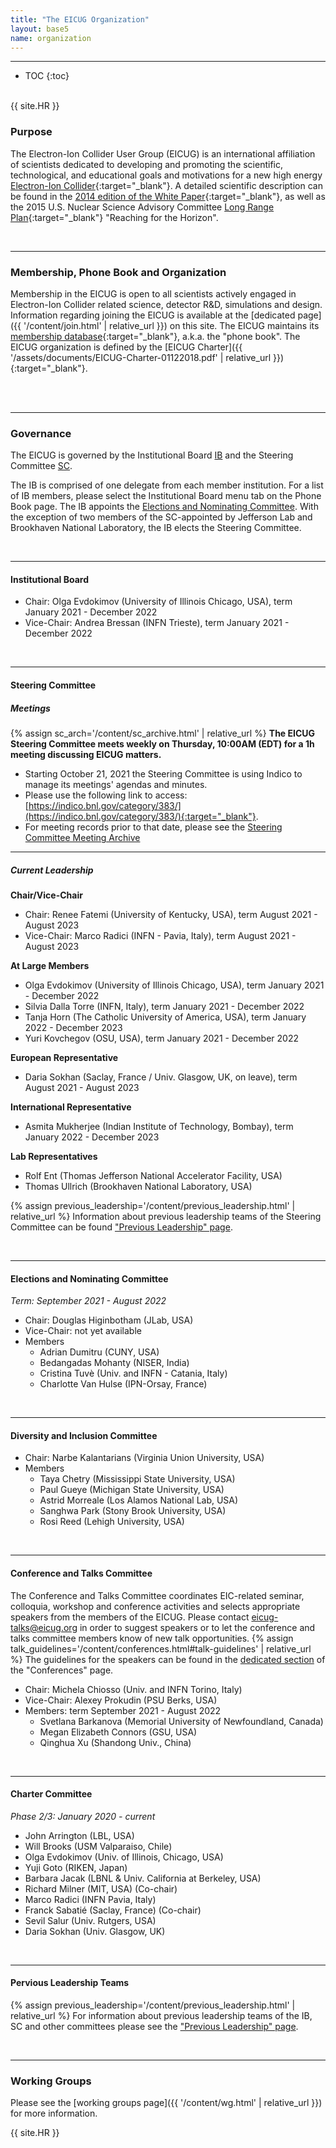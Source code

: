 ```yaml
---
title: "The EICUG Organization"
layout: base5
name: organization
---
```


<!-- h2>The Electron-Ion Collider User Group</h2 -->

---

* TOC
{:toc}

<span id="purpose"><br/></span>
{{ site.HR }}

### Purpose

The Electron-Ion Collider User Group (EICUG) is an international affiliation of scientists dedicated to developing and promoting the scientific, technological, and educational goals and motivations for a new high energy
[Electron-Ion Collider](https://www.bnl.gov/eic/){:target="_blank"}.
A detailed scientific description can be found in the
[2014 edition of the White Paper](https://arxiv.org/abs/1212.1701){:target="_blank"},
as well as the 2015 U.S. Nuclear Science Advisory Committee
[Long Range Plan](https://www.osti.gov/servlets/purl/1296778){:target="_blank"} "Reaching for the Horizon".

<span id="membership-phone-book-and-organization"><br/></span>

---

### Membership, Phone Book and Organization

Membership in the EICUG is open to all scientists actively engaged in Electron-Ion Collider related science, detector R&D, simulations and design. Information regarding joining the EICUG is available at the [dedicated page]({{ '/content/join.html' | relative_url }}) on this site. The EICUG maintains its
[membership database](https://phonebook.sdcc.bnl.gov/eic/client){:target="_blank"},
a.k.a. the "phone book".
The EICUG organization is defined by the [EICUG Charter]({{ '/assets/documents/EICUG-Charter-01122018.pdf' | relative_url }}){:target="_blank"}.

<span id="governance"><br/><br/></span>

---

### Governance

The EICUG is governed by the Institutional Board [IB](#institutional-board) and the
Steering Committee [SC](#steering-committee).

The IB is comprised of one delegate from each member institution. For a list of IB members,
please select the Institutional Board menu tab on the Phone Book page. The IB appoints
the [Elections and Nominating Committee](#elections-and-nominating-committee).
With the exception of two members of the SC-appointed by Jefferson Lab and Brookhaven National Laboratory,
the IB elects the Steering Committee.

<span id="institutional-board"><br/></span>

---

#### Institutional Board

* Chair: Olga Evdokimov (University of Illinois Chicago, USA), term January 2021 - December 2022
* Vice-Chair: Andrea Bressan (INFN Trieste), term January 2021 - December 2022


<span id="steering-committee"><br/></span>

---

#### Steering Committee

##### Meetings
{% assign sc_arch='/content/sc_archive.html' | relative_url %}
__The EICUG Steering Committee meets weekly on Thursday, 10:00AM (EDT) for a 1h meeting discussing EICUG matters.__

* Starting October 21, 2021 the Steering Committee is using Indico
to manage its meetings' agendas and minutes.
* Please use the following link to access:
[https://indico.bnl.gov/category/383/](https://indico.bnl.gov/category/383/){:target="_blank"}.
* For meeting records prior to that date, please see the
<a href="{{ sc_arch }}">Steering Committee Meeting Archive</a>

---

##### Current Leadership

__Chair/Vice-Chair__
* Chair: Renee Fatemi (University of Kentucky, USA), term August 2021 - August 2023
* Vice-Chair: Marco Radici (INFN - Pavia, Italy), term August 2021 - August 2023

__At Large Members__
* Olga Evdokimov (University of Illinois Chicago, USA), term January 2021 - December 2022
* Silvia Dalla Torre (INFN, Italy), term January 2021 - December 2022
* Tanja Horn (The Catholic University of America, USA), term January 2022 - December 2023
* Yuri Kovchegov (OSU, USA), term January 2021 - December 2022


__European Representative__
* Daria Sokhan (Saclay, France / Univ. Glasgow, UK, on leave), term August 2021 - August 2023

__International Representative__
* Asmita Mukherjee (Indian Institute of Technology, Bombay), term January 2022 - December 2023

__Lab Representatives__
* Rolf Ent (Thomas Jefferson National Accelerator Facility, USA)
* Thomas Ullrich (Brookhaven National Laboratory, USA)

{% assign previous_leadership='/content/previous_leadership.html' | relative_url %}
Information about previous leadership teams of the Steering Committee can be found
<a href="{{ previous_leadership }}">"Previous Leadership" page</a>.


<span id="elections-and-nominating-committee"><br/></span>

---

#### Elections and Nominating Committee

*Term: September 2021 - August 2022​*

* Chair: Douglas Higinbotham (JLab, USA)
* Vice-Chair: not yet available
* Members
  * Adrian Dumitru (CUNY, USA)
  * Bedangadas Mohanty (NISER, India)
  * Cristina Tuvè (Univ. and INFN - Catania, Italy)
  * Charlotte Van Hulse (IPN-Orsay, France)

<span id="diversity-and-inclusion-committee"><br/></span>

---

#### Diversity and Inclusion Committee
* Chair: Narbe Kalantarians (Virginia Union University, USA)
* Members
  * Taya Chetry (Mississippi State University, USA)
  * Paul Gueye (Michigan State University, USA)
  * Astrid Morreale (Los Alamos National Lab, USA)
  * Sanghwa Park (Stony Brook University, USA)
  * Rosi Reed (Lehigh University, USA)

<span id="conference-and-talks-committee"><br/></span>

---

#### Conference and Talks Committee
The Conference and Talks Committee coordinates EIC-related seminar, colloquia, workshop and conference activities and selects appropriate speakers from the members of the EICUG. Please contact <eicug-talks@eicug.org> in order to suggest speakers or to let the conference and talks committee members know of new talk opportunities.
{% assign talk_guidelines='/content/conferences.html#talk-guidelines' | relative_url %}
The guidelines for the speakers can be found in the
<a href="{{ talk_guidelines }}">dedicated section</a> of the "Conferences" page.


* Chair: Michela Chiosso (Univ. and INFN Torino, Italy)
* Vice-Chair: Alexey Prokudin (PSU Berks, USA)
* Members: term September 2021 - August 2022
  * Svetlana Barkanova (Memorial University of Newfoundland, Canada)
  * Megan Elizabeth Connors (GSU, USA)
  * Qinghua Xu (Shandong Univ., China)

<span id="charter-committee"><br/></span>

---

#### Charter Committee
*Phase 2/3: ​January 2020 - current*

* John Arrington (LBL, USA)
* Will Brooks (USM Valparaiso, Chile)
* Olga Evdokimov (Univ. of Illinois, Chicago, USA)
* Yuji Goto (RIKEN, Japan)
* Barbara Jacak (LBNL & Univ. California at Berkeley, USA)
* Richard Milner (MIT, USA) (Co-chair)
* Marco Radici (INFN Pavia, Italy)
* Franck Sabatié (Saclay, France) (Co-chair)
* Sevil Salur (Univ. Rutgers, USA)
* Daria Sokhan (Univ. Glasgow, UK)

<span id="previous-leadership-teams"><br/></span>

---

#### Pervious Leadership Teams
{% assign previous_leadership='/content/previous_leadership.html' | relative_url %}
For information about previous leadership teams of
the IB, SC and other committees please see the
<a href="{{ previous_leadership }}">"Previous Leadership" page</a>.

<span id="working-groups"><br/></span>

---

### Working Groups

Please see the [working groups page]({{ '/content/wg.html' | relative_url }}) for more information.


{{ site.HR }}
